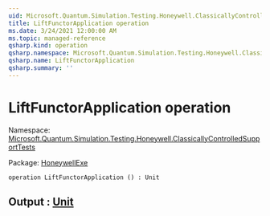```yaml
---
uid: Microsoft.Quantum.Simulation.Testing.Honeywell.ClassicallyControlledSupportTests.LiftFunctorApplication
title: LiftFunctorApplication operation
ms.date: 3/24/2021 12:00:00 AM
ms.topic: managed-reference
qsharp.kind: operation
qsharp.namespace: Microsoft.Quantum.Simulation.Testing.Honeywell.ClassicallyControlledSupportTests
qsharp.name: LiftFunctorApplication
qsharp.summary: ''
---
```


# LiftFunctorApplication operation

Namespace: [Microsoft.Quantum.Simulation.Testing.Honeywell.ClassicallyControlledSupportTests](xref:Microsoft.Quantum.Simulation.Testing.Honeywell.ClassicallyControlledSupportTests)

Package: [HoneywellExe](https://nuget.org/packages/HoneywellExe)




```qsharp
operation LiftFunctorApplication () : Unit
```


## Output : [Unit](xref:microsoft.quantum.lang-ref.unit)


